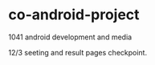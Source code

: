 # co-android-project
1041 android development and media 


12/3 seeting and result pages checkpoint.
